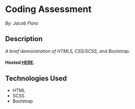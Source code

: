 # Coding Assessment
*By: Jacob Flora*
## Description
*A brief demonstration of HTML5, CSS/SCSS, and Bootstrap.*
#### Hosted [HERE](https://jacob52210.github.io/Coding_Assesment/  "Coding Assesment").
## Technologies Used
* HTML
* SCSS
* Bootstrap
